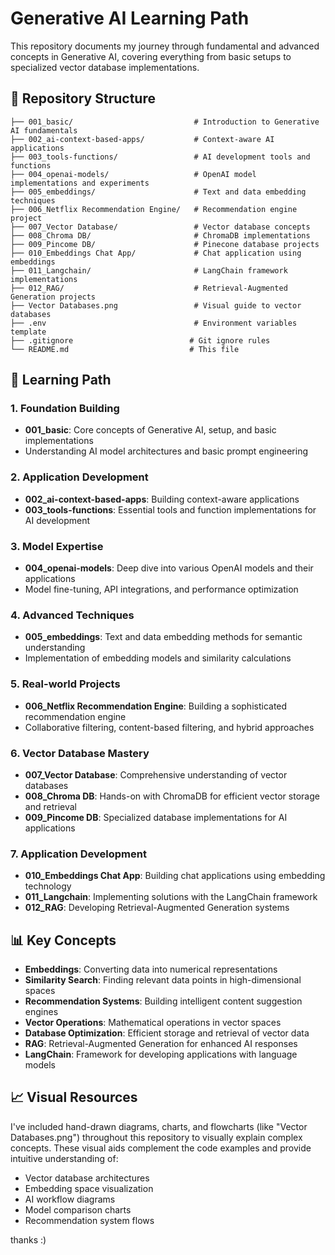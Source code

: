 # Generative AI Learning Path

This repository documents my journey through fundamental and advanced concepts in Generative AI, covering everything from basic setups to specialized vector database implementations.

## 📁 Repository Structure

```
├── 001_basic/                           # Introduction to Generative AI fundamentals
├── 002_ai-context-based-apps/           # Context-aware AI applications
├── 003_tools-functions/                 # AI development tools and functions
├── 004_openai-models/                   # OpenAI model implementations and experiments
├── 005_embeddings/                      # Text and data embedding techniques
├── 006_Netflix Recommendation Engine/   # Recommendation engine project
├── 007_Vector Database/                 # Vector database concepts
├── 008_Chroma DB/                       # ChromaDB implementations
├── 009_Pincome DB/                      # Pinecone database projects
├── 010_Embeddings Chat App/             # Chat application using embeddings
├── 011_Langchain/                       # LangChain framework implementations
├── 012_RAG/                             # Retrieval-Augmented Generation projects
├── Vector Databases.png                 # Visual guide to vector databases
├── .env                                 # Environment variables template
├── .gitignore                          # Git ignore rules
└── README.md                           # This file
```
## 🚀 Learning Path

### 1. Foundation Building
- **001_basic**: Core concepts of Generative AI, setup, and basic implementations
- Understanding AI model architectures and basic prompt engineering

### 2. Application Development
- **002_ai-context-based-apps**: Building context-aware applications
- **003_tools-functions**: Essential tools and function implementations for AI development

### 3. Model Expertise
- **004_openai-models**: Deep dive into various OpenAI models and their applications
- Model fine-tuning, API integrations, and performance optimization

### 4. Advanced Techniques
- **005_embeddings**: Text and data embedding methods for semantic understanding
- Implementation of embedding models and similarity calculations

### 5. Real-world Projects
- **006_Netflix Recommendation Engine**: Building a sophisticated recommendation engine
- Collaborative filtering, content-based filtering, and hybrid approaches

### 6. Vector Database Mastery
- **007_Vector Database**: Comprehensive understanding of vector databases
- **008_Chroma DB**: Hands-on with ChromaDB for efficient vector storage and retrieval
- **009_Pincome DB**: Specialized database implementations for AI applications

### 7. Application Development
- **010_Embeddings Chat App**: Building chat applications using embedding technology
- **011_Langchain**: Implementing solutions with the LangChain framework
- **012_RAG**: Developing Retrieval-Augmented Generation systems



## 📊 Key Concepts

- **Embeddings**: Converting data into numerical representations
- **Similarity Search**: Finding relevant data points in high-dimensional spaces
- **Recommendation Systems**: Building intelligent content suggestion engines
- **Vector Operations**: Mathematical operations in vector spaces
- **Database Optimization**: Efficient storage and retrieval of vector data
- **RAG**: Retrieval-Augmented Generation for enhanced AI responses
- **LangChain**: Framework for developing applications with language models

## 📈 Visual Resources

I've included hand-drawn diagrams, charts, and flowcharts (like "Vector Databases.png") throughout this repository to visually explain complex concepts. These visual aids complement the code examples and provide intuitive understanding of:

- Vector database architectures
- Embedding space visualization
- AI workflow diagrams
- Model comparison charts
- Recommendation system flows


thanks :)
